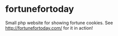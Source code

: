 # fortunefortoday
Small php website for showing fortune cookies.
See http://fortunefortoday.com/ for it in action!
